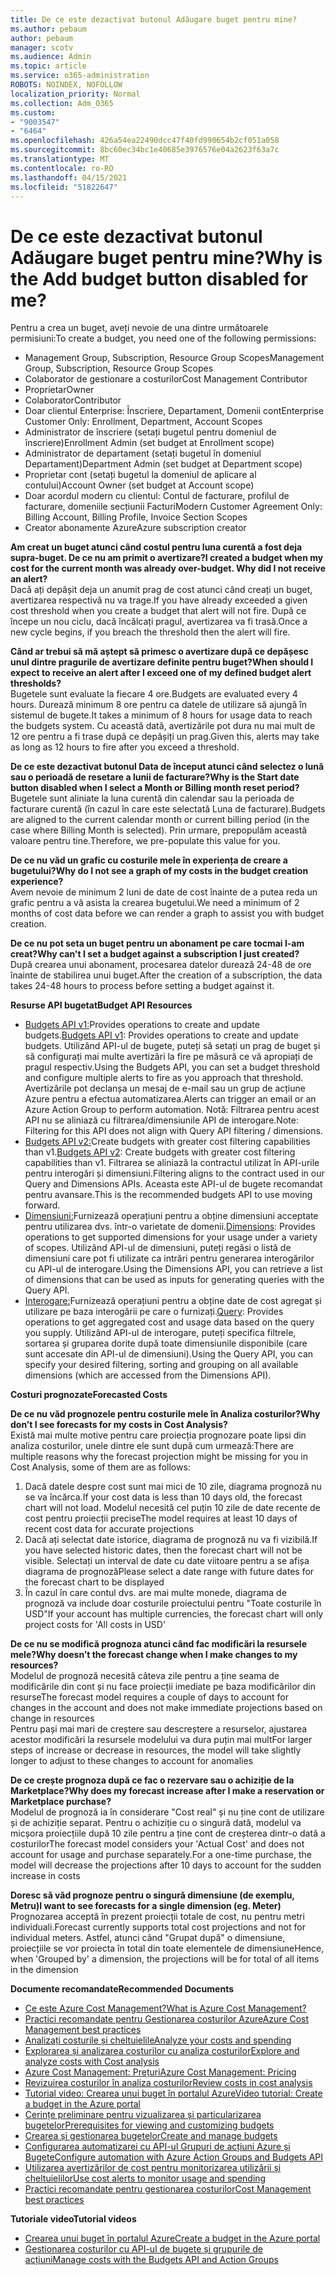 ```yaml
---
title: De ce este dezactivat butonul Adăugare buget pentru mine?
ms.author: pebaum
author: pebaum
manager: scotv
ms.audience: Admin
ms.topic: article
ms.service: o365-administration
ROBOTS: NOINDEX, NOFOLLOW
localization_priority: Normal
ms.collection: Adm_O365
ms.custom:
- "9003547"
- "6464"
ms.openlocfilehash: 426a54ea22490dcc47f40fd990654b2cf051a058
ms.sourcegitcommit: 8bc60ec34bc1e40685e3976576e04a2623f63a7c
ms.translationtype: MT
ms.contentlocale: ro-RO
ms.lasthandoff: 04/15/2021
ms.locfileid: "51822647"
---
```

# <a name="why-is-the-add-budget-button-disabled-for-me"></a><span data-ttu-id="4d5e0-102">De ce este dezactivat butonul Adăugare buget pentru mine?</span><span class="sxs-lookup"><span data-stu-id="4d5e0-102">Why is the Add budget button disabled for me?</span></span>

<span data-ttu-id="4d5e0-103">Pentru a crea un buget, aveți nevoie de una dintre următoarele permisiuni:</span><span class="sxs-lookup"><span data-stu-id="4d5e0-103">To create a budget, you need one of the following permissions:</span></span>

- <span data-ttu-id="4d5e0-104">Management Group, Subscription, Resource Group Scopes</span><span class="sxs-lookup"><span data-stu-id="4d5e0-104">Management Group, Subscription, Resource Group Scopes</span></span>
- <span data-ttu-id="4d5e0-105">Colaborator de gestionare a costurilor</span><span class="sxs-lookup"><span data-stu-id="4d5e0-105">Cost Management Contributor</span></span>
- <span data-ttu-id="4d5e0-106">Proprietar</span><span class="sxs-lookup"><span data-stu-id="4d5e0-106">Owner</span></span>
- <span data-ttu-id="4d5e0-107">Colaborator</span><span class="sxs-lookup"><span data-stu-id="4d5e0-107">Contributor</span></span>
- <span data-ttu-id="4d5e0-108">Doar clientul Enterprise: Înscriere, Departament, Domenii cont</span><span class="sxs-lookup"><span data-stu-id="4d5e0-108">Enterprise Customer Only: Enrollment, Department, Account Scopes</span></span>
- <span data-ttu-id="4d5e0-109">Administrator de înscriere (setați bugetul pentru domeniul de înscriere)</span><span class="sxs-lookup"><span data-stu-id="4d5e0-109">Enrollment Admin (set budget at Enrollment scope)</span></span>
- <span data-ttu-id="4d5e0-110">Administrator de departament (setați bugetul în domeniul Departament)</span><span class="sxs-lookup"><span data-stu-id="4d5e0-110">Department Admin (set budget at Department scope)</span></span>
- <span data-ttu-id="4d5e0-111">Proprietar cont (setați bugetul la domeniul de aplicare al contului)</span><span class="sxs-lookup"><span data-stu-id="4d5e0-111">Account Owner (set budget at Account scope)</span></span>
- <span data-ttu-id="4d5e0-112">Doar acordul modern cu clientul: Contul de facturare, profilul de facturare, domeniile secțiunii Facturi</span><span class="sxs-lookup"><span data-stu-id="4d5e0-112">Modern Customer Agreement Only: Billing Account, Billing Profile, Invoice Section Scopes</span></span>
- <span data-ttu-id="4d5e0-113">Creator abonamente Azure</span><span class="sxs-lookup"><span data-stu-id="4d5e0-113">Azure subscription creator</span></span>

<span data-ttu-id="4d5e0-114">**Am creat un buget atunci când costul pentru luna curentă a fost deja supra-buget. De ce nu am primit o avertizare?**</span><span class="sxs-lookup"><span data-stu-id="4d5e0-114">**I created a budget when my cost for the current month was already over-budget. Why did I not receive an alert?**</span></span>  
<span data-ttu-id="4d5e0-115">Dacă ați depășit deja un anumit prag de cost atunci când creați un buget, avertizarea respectivă nu va trage.</span><span class="sxs-lookup"><span data-stu-id="4d5e0-115">If you have already exceeded a given cost threshold when you create a budget that alert will not fire.</span></span> <span data-ttu-id="4d5e0-116">După ce începe un nou ciclu, dacă încălcați pragul, avertizarea va fi trasă.</span><span class="sxs-lookup"><span data-stu-id="4d5e0-116">Once a new cycle begins, if you breach the threshold then the alert will fire.</span></span>

<span data-ttu-id="4d5e0-117">**Când ar trebui să mă aștept să primesc o avertizare după ce depășesc unul dintre pragurile de avertizare definite pentru buget?**</span><span class="sxs-lookup"><span data-stu-id="4d5e0-117">**When should I expect to receive an alert after I exceed one of my defined budget alert thresholds?**</span></span>  
<span data-ttu-id="4d5e0-118">Bugetele sunt evaluate la fiecare 4 ore.</span><span class="sxs-lookup"><span data-stu-id="4d5e0-118">Budgets are evaluated every 4 hours.</span></span> <span data-ttu-id="4d5e0-119">Durează minimum 8 ore pentru ca datele de utilizare să ajungă în sistemul de bugete.</span><span class="sxs-lookup"><span data-stu-id="4d5e0-119">It takes a minimum of 8 hours for usage data to reach the budgets system.</span></span> <span data-ttu-id="4d5e0-120">Cu această dată, avertizările pot dura nu mai mult de 12 ore pentru a fi trase după ce depășiți un prag.</span><span class="sxs-lookup"><span data-stu-id="4d5e0-120">Given this, alerts may take as long as 12 hours to fire after you exceed a threshold.</span></span>

<span data-ttu-id="4d5e0-121">**De ce este dezactivat butonul Data de început atunci când selectez o lună sau o perioadă de resetare a lunii de facturare?**</span><span class="sxs-lookup"><span data-stu-id="4d5e0-121">**Why is the Start date button disabled when I select a Month or Billing month reset period?**</span></span>  
<span data-ttu-id="4d5e0-122">Bugetele sunt aliniate la luna curentă din calendar sau la perioada de facturare curentă (în cazul în care este selectată Luna de facturare).</span><span class="sxs-lookup"><span data-stu-id="4d5e0-122">Budgets are aligned to the current calendar month or current billing period (in the case where Billing Month is selected).</span></span> <span data-ttu-id="4d5e0-123">Prin urmare, prepopulăm această valoare pentru tine.</span><span class="sxs-lookup"><span data-stu-id="4d5e0-123">Therefore, we pre-populate this value for you.</span></span>

<span data-ttu-id="4d5e0-124">**De ce nu văd un grafic cu costurile mele în experiența de creare a bugetului?**</span><span class="sxs-lookup"><span data-stu-id="4d5e0-124">**Why do I not see a graph of my costs in the budget creation experience?**</span></span>  
<span data-ttu-id="4d5e0-125">Avem nevoie de minimum 2 luni de date de cost înainte de a putea reda un grafic pentru a vă asista la crearea bugetului.</span><span class="sxs-lookup"><span data-stu-id="4d5e0-125">We need a minimum of 2 months of cost data before we can render a graph to assist you with budget creation.</span></span>

<span data-ttu-id="4d5e0-126">**De ce nu pot seta un buget pentru un abonament pe care tocmai l-am creat?**</span><span class="sxs-lookup"><span data-stu-id="4d5e0-126">**Why can't I set a budget against a subscription I just created?**</span></span>  
<span data-ttu-id="4d5e0-127">După crearea unui abonament, procesarea datelor durează 24-48 de ore înainte de stabilirea unui buget.</span><span class="sxs-lookup"><span data-stu-id="4d5e0-127">After the creation of a subscription, the data takes 24-48 hours to process before setting a budget against it.</span></span>

<span data-ttu-id="4d5e0-128">**Resurse API bugetat**</span><span class="sxs-lookup"><span data-stu-id="4d5e0-128">**Budget API Resources**</span></span>

- <span data-ttu-id="4d5e0-129">[Budgets API v1:](https://docs.microsoft.com/rest/api/consumption/budgets?WT.mc_id=Portal-Microsoft_Azure_Support)Provides operations to create and update budgets.</span><span class="sxs-lookup"><span data-stu-id="4d5e0-129">[Budgets API v1](https://docs.microsoft.com/rest/api/consumption/budgets?WT.mc_id=Portal-Microsoft_Azure_Support): Provides operations to create and update budgets.</span></span> <span data-ttu-id="4d5e0-130">Utilizând API-ul de bugete, puteți să setați un prag de buget și să configurați mai multe avertizări la fire pe măsură ce vă apropiați de pragul respectiv.</span><span class="sxs-lookup"><span data-stu-id="4d5e0-130">Using the Budgets API, you can set a budget threshold and configure multiple alerts to fire as you approach that threshold.</span></span> <span data-ttu-id="4d5e0-131">Avertizările pot declanșa un mesaj de e-mail sau un grup de acțiune Azure pentru a efectua automatizarea.</span><span class="sxs-lookup"><span data-stu-id="4d5e0-131">Alerts can trigger an email or an Azure Action Group to perform automation.</span></span> <span data-ttu-id="4d5e0-132">Notă: Filtrarea pentru acest API nu se aliniază cu filtrarea/dimensiunile API de interogare.</span><span class="sxs-lookup"><span data-stu-id="4d5e0-132">Note: Filtering for this API does not align with Query API filtering / dimensions.</span></span>
- <span data-ttu-id="4d5e0-133">[Budgets API v2:](https://github.com/Azure/azure-rest-api-specs/blob/master/specification/cost-management/resource-manager/Microsoft.CostManagement/preview/2019-04-01-preview/examples/CreateOrUpdateBudget.json)Create budgets with greater cost filtering capabilities than v1.</span><span class="sxs-lookup"><span data-stu-id="4d5e0-133">[Budgets API v2](https://github.com/Azure/azure-rest-api-specs/blob/master/specification/cost-management/resource-manager/Microsoft.CostManagement/preview/2019-04-01-preview/examples/CreateOrUpdateBudget.json): Create budgets with greater cost filtering capabilities than v1.</span></span> <span data-ttu-id="4d5e0-134">Filtrarea se aliniază la contractul utilizat în API-urile pentru interogări și dimensiuni.</span><span class="sxs-lookup"><span data-stu-id="4d5e0-134">Filtering aligns to the contract used in our Query and Dimensions APIs.</span></span> <span data-ttu-id="4d5e0-135">Aceasta este API-ul de bugete recomandat pentru avansare.</span><span class="sxs-lookup"><span data-stu-id="4d5e0-135">This is the recommended budgets API to use moving forward.</span></span>
- <span data-ttu-id="4d5e0-136">[Dimensiuni:](https://docs.microsoft.com/rest/api/cost-management/dimensions?WT.mc_id=Portal-Microsoft_Azure_Support)Furnizează operațiuni pentru a obține dimensiuni acceptate pentru utilizarea dvs. într-o varietate de domenii.</span><span class="sxs-lookup"><span data-stu-id="4d5e0-136">[Dimensions](https://docs.microsoft.com/rest/api/cost-management/dimensions?WT.mc_id=Portal-Microsoft_Azure_Support): Provides operations to get supported dimensions for your usage under a variety of scopes.</span></span> <span data-ttu-id="4d5e0-137">Utilizând API-ul de dimensiuni, puteți regăsi o listă de dimensiuni care pot fi utilizate ca intrări pentru generarea interogărilor cu API-ul de interogare.</span><span class="sxs-lookup"><span data-stu-id="4d5e0-137">Using the Dimensions API, you can retrieve a list of dimensions that can be used as inputs for generating queries with the Query API.</span></span>
- <span data-ttu-id="4d5e0-138">[Interogare:](https://docs.microsoft.com/rest/api/cost-management/query?WT.mc_id=Portal-Microsoft_Azure_Support)Furnizează operațiuni pentru a obține date de cost agregat și utilizare pe baza interogării pe care o furnizați.</span><span class="sxs-lookup"><span data-stu-id="4d5e0-138">[Query](https://docs.microsoft.com/rest/api/cost-management/query?WT.mc_id=Portal-Microsoft_Azure_Support): Provides operations to get aggregated cost and usage data based on the query you supply.</span></span> <span data-ttu-id="4d5e0-139">Utilizând API-ul de interogare, puteți specifica filtrele, sortarea și gruparea dorite după toate dimensiunile disponibile (care sunt accesate din API-ul de dimensiuni).</span><span class="sxs-lookup"><span data-stu-id="4d5e0-139">Using the Query API, you can specify your desired filtering, sorting and grouping on all available dimensions (which are accessed from the Dimensions API).</span></span>

<span data-ttu-id="4d5e0-140">**Costuri prognozate**</span><span class="sxs-lookup"><span data-stu-id="4d5e0-140">**Forecasted Costs**</span></span>

<span data-ttu-id="4d5e0-141">**De ce nu văd prognozele pentru costurile mele în Analiza costurilor?**</span><span class="sxs-lookup"><span data-stu-id="4d5e0-141">**Why don’t I see forecasts for my costs in Cost Analysis?**</span></span>  
<span data-ttu-id="4d5e0-142">Există mai multe motive pentru care proiecția prognozare poate lipsi din analiza costurilor, unele dintre ele sunt după cum urmează:</span><span class="sxs-lookup"><span data-stu-id="4d5e0-142">There are multiple reasons why the forecast projection might be missing for you in Cost Analysis, some of them are as follows:</span></span>

1. <span data-ttu-id="4d5e0-143">Dacă datele despre cost sunt mai mici de 10 zile, diagrama prognoză nu se va încărca.</span><span class="sxs-lookup"><span data-stu-id="4d5e0-143">If your cost data is less than 10 days old, the forecast chart will not load.</span></span> <span data-ttu-id="4d5e0-144">Modelul necesită cel puțin 10 zile de date recente de cost pentru proiecții precise</span><span class="sxs-lookup"><span data-stu-id="4d5e0-144">The model requires at least 10 days of recent cost data for accurate projections</span></span>
2. <span data-ttu-id="4d5e0-145">Dacă ați selectat date istorice, diagrama de prognoză nu va fi vizibilă.</span><span class="sxs-lookup"><span data-stu-id="4d5e0-145">If you have selected historic dates, then the forecast chart will not be visible.</span></span> <span data-ttu-id="4d5e0-146">Selectați un interval de date cu date viitoare pentru a se afișa diagrama de prognoză</span><span class="sxs-lookup"><span data-stu-id="4d5e0-146">Please select a date range with future dates for the forecast chart to be displayed</span></span>
3. <span data-ttu-id="4d5e0-147">În cazul în care contul dvs. are mai multe monede, diagrama de prognoză va include doar costurile proiectului pentru "Toate costurile în USD"</span><span class="sxs-lookup"><span data-stu-id="4d5e0-147">If your account has multiple currencies, the forecast chart will only project costs for 'All costs in USD'</span></span>

<span data-ttu-id="4d5e0-148">**De ce nu se modifică prognoza atunci când fac modificări la resursele mele?**</span><span class="sxs-lookup"><span data-stu-id="4d5e0-148">**Why doesn’t the forecast change when I make changes to my resources?**</span></span>  
<span data-ttu-id="4d5e0-149">Modelul de prognoză necesită câteva zile pentru a ține seama de modificările din cont și nu face proiecții imediate pe baza modificărilor din resurse</span><span class="sxs-lookup"><span data-stu-id="4d5e0-149">The forecast model requires a couple of days to account for changes in the account and does not make immediate projections based on change in resources</span></span>  
<span data-ttu-id="4d5e0-150">Pentru pași mai mari de creștere sau descreștere a resurselor, ajustarea acestor modificări la resursele modelului va dura puțin mai mult</span><span class="sxs-lookup"><span data-stu-id="4d5e0-150">For larger steps of increase or decrease in resources, the model will take slightly longer to adjust to these changes to account for anomalies</span></span>

<span data-ttu-id="4d5e0-151">**De ce crește prognoza după ce fac o rezervare sau o achiziție de la Marketplace?**</span><span class="sxs-lookup"><span data-stu-id="4d5e0-151">**Why does my forecast increase after I make a reservation or Marketplace purchase?**</span></span>  
<span data-ttu-id="4d5e0-152">Modelul de prognoză ia în considerare "Cost real" și nu ține cont de utilizare și de achiziție separat. Pentru o achiziție cu o singură dată, modelul va micșora proiecțiile după 10 zile pentru a ține cont de creșterea dintr-o dată a costurilor</span><span class="sxs-lookup"><span data-stu-id="4d5e0-152">The forecast model considers your 'Actual Cost' and does not account for usage and purchase separately.For a one-time purchase, the model will decrease the projections after 10 days to account for the sudden increase in costs</span></span>

<span data-ttu-id="4d5e0-153">**Doresc să văd prognoze pentru o singură dimensiune (de exemplu, Metru)**</span><span class="sxs-lookup"><span data-stu-id="4d5e0-153">**I want to see forecasts for a single dimension (eg. Meter)**</span></span>  
<span data-ttu-id="4d5e0-154">Prognozarea acceptă în prezent proiecții totale de cost, nu pentru metri individuali.</span><span class="sxs-lookup"><span data-stu-id="4d5e0-154">Forecast currently supports total cost projections and not for individual meters.</span></span> <span data-ttu-id="4d5e0-155">Astfel, atunci când "Grupat după" o dimensiune, proiecțiile se vor proiecta în total din toate elementele de dimensiune</span><span class="sxs-lookup"><span data-stu-id="4d5e0-155">Hence, when 'Grouped by' a dimension, the projections will be for total of all items in the dimension</span></span>

<span data-ttu-id="4d5e0-156">**Documente recomandate**</span><span class="sxs-lookup"><span data-stu-id="4d5e0-156">**Recommended Documents**</span></span>

- [<span data-ttu-id="4d5e0-157">Ce este Azure Cost Management?</span><span class="sxs-lookup"><span data-stu-id="4d5e0-157">What is Azure Cost Management?</span></span>](https://docs.microsoft.com/azure/cost-management/overview-cost-mgt?WT.mc_id=Portal-Microsoft_Azure_Support)
- [<span data-ttu-id="4d5e0-158">Practici recomandate pentru Gestionarea costurilor Azure</span><span class="sxs-lookup"><span data-stu-id="4d5e0-158">Azure Cost Management best practices</span></span>](https://docs.microsoft.com/azure/cost-management/cost-mgt-best-practices?WT.mc_id=Portal-Microsoft_Azure_Support)
- [<span data-ttu-id="4d5e0-159">Analizați costurile și cheltuielile</span><span class="sxs-lookup"><span data-stu-id="4d5e0-159">Analyze your costs and spending</span></span>](https://docs.microsoft.com/azure/cost-management/quick-acm-cost-analysis?WT.mc_id=Portal-Microsoft_Azure_Support)
- [<span data-ttu-id="4d5e0-160">Explorarea și analizarea costurilor cu analiza costurilor</span><span class="sxs-lookup"><span data-stu-id="4d5e0-160">Explore and analyze costs with Cost analysis</span></span>](https://docs.microsoft.com/azure/cost-management/quick-acm-cost-analysis?WT.mc_id=Portal-Microsoft_Azure_Support)
- [<span data-ttu-id="4d5e0-161">Azure Cost Management: Prețuri</span><span class="sxs-lookup"><span data-stu-id="4d5e0-161">Azure Cost Management: Pricing</span></span>](https://azure.microsoft.com/services/cost-management/#pricing)
- [<span data-ttu-id="4d5e0-162">Revizuirea costurilor în analiza costurilor</span><span class="sxs-lookup"><span data-stu-id="4d5e0-162">Review costs in cost analysis</span></span>](https://docs.microsoft.com/azure/cost-management-billing/costs/quick-acm-cost-analysis?WT.mc_id=Portal-Microsoft_Azure_Support#review-costs-in-cost-analysis)
- [<span data-ttu-id="4d5e0-163">Tutorial video: Crearea unui buget în portalul Azure</span><span class="sxs-lookup"><span data-stu-id="4d5e0-163">Video tutorial: Create a budget in the Azure portal</span></span>](https://www.youtube.com/watch?v=ExIVG_Gr45A&t=4s)
- [<span data-ttu-id="4d5e0-164">Cerințe preliminare pentru vizualizarea și particularizarea bugetelor</span><span class="sxs-lookup"><span data-stu-id="4d5e0-164">Prerequisites for viewing and customizing budgets</span></span>](https://docs.microsoft.com/azure/cost-management-billing/costs/tutorial-acm-create-budgets?WT.mc_id=Portal-Microsoft_Azure_Support#prerequisites)
- [<span data-ttu-id="4d5e0-165">Crearea și gestionarea bugetelor</span><span class="sxs-lookup"><span data-stu-id="4d5e0-165">Create and manage budgets</span></span>](https://docs.microsoft.com/azure/cost-management-billing/costs/tutorial-acm-create-budgets?WT.mc_id=Portal-Microsoft_Azure_Support#create-a-budget-in-the-azure-portal)
- [<span data-ttu-id="4d5e0-166">Configurarea automatizarei cu API-ul Grupuri de acțiuni Azure și Bugete</span><span class="sxs-lookup"><span data-stu-id="4d5e0-166">Configure automation with Azure Action Groups and Budgets API</span></span>](https://docs.microsoft.com/azure/cost-management/tutorial-acm-create-budgets?WT.mc_id=Portal-Microsoft_Azure_Support#trigger-an-action-group)
- [<span data-ttu-id="4d5e0-167">Utilizarea avertizărilor de cost pentru monitorizarea utilizării și cheltuielilor</span><span class="sxs-lookup"><span data-stu-id="4d5e0-167">Use cost alerts to monitor usage and spending</span></span>](https://docs.microsoft.com/azure/cost-management/cost-mgt-alerts-monitor-usage-spending?WT.mc_id=Portal-Microsoft_Azure_Support)
- [<span data-ttu-id="4d5e0-168">Practici recomandate pentru gestionarea costurilor</span><span class="sxs-lookup"><span data-stu-id="4d5e0-168">Cost Management best practices</span></span>](https://docs.microsoft.com/azure/cost-management/cost-mgt-best-practices?WT.mc_id=Portal-Microsoft_Azure_Support)  

<span data-ttu-id="4d5e0-169">**Tutoriale video**</span><span class="sxs-lookup"><span data-stu-id="4d5e0-169">**Tutorial videos**</span></span>

- [<span data-ttu-id="4d5e0-170">Crearea unui buget în portalul Azure</span><span class="sxs-lookup"><span data-stu-id="4d5e0-170">Create a budget in the Azure portal</span></span>](https://go.microsoft.com/fwlink/?linkid=2146761)
- [<span data-ttu-id="4d5e0-171">Gestionarea costurilor cu API-ul de bugete și grupurile de acțiuni</span><span class="sxs-lookup"><span data-stu-id="4d5e0-171">Manage costs with the Budgets API and Action Groups</span></span>](https://go.microsoft.com/fwlink/?linkid=2147038)